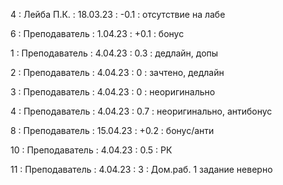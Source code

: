 4 : Лейба П.К. : 18.03.23 : -0.1 : отсутствие на лабе

6 : Преподаватель : 1.04.23 : +0.1 : бонус

1 : Преподаватель : 4.04.23 : 0.3 : дедлайн, допы

2 : Преподаватель : 4.04.23 : 0 : зачтено, дедлайн

3 : Преподаватель : 4.04.23 : 0 : неоригинально

4 : Преподаватель : 4.04.23 : 0.7 : неоригинально, антибонус

8 : Преподаватель : 15.04.23 : +0.2 : бонус/анти

10 : Преподаватель : 4.04.23 : 0.5 : РК

11 : Преподаватель : 4.04.23 : 3 : Дом.раб. 1 задание неверно

